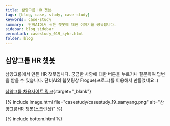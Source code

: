 ```yaml
---
title: 삼양그룹 HR 챗봇
tags: [blog, case, study, case-study]
keywords: case-study
summary:  단비AI에서 싹튼 챗봇에 대한 이야기를 공유합니다.
sidebar: blog_sidebar
permalink: casestudy_019_syhr.html
folder: blog
---
```



## 삼양그룹 HR 챗봇
삼양그룹에서 만든 HR 챗봇입니다. 궁금한 사항에 대한 버튼을 누르거나 질문하여 답변을 받을 수 있습니다. 단비AI의 웹챗팅창 Frogue(프로그)를 이용해서 만들었네요 :)

[삼양그룹 채용사이트 링크](https://www.samyang.co.kr/Recruit){:target="_blank"}

{% include image.html file="casestudy/casestudy_19_samyang.png" alt="삼양그룹HR 챗봇(스크린샷)" %}


{% include bottom.html %}